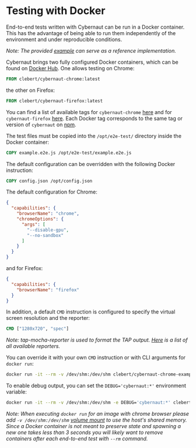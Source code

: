 # Testing with Docker

End-to-end tests written with Cybernaut can be run in a Docker container.
This has the advantage of being able to run them independently of the environment and under reproducible conditions.

*Note: The provided [example][example] can serve as a reference implementation.*

Cybernaut brings two fully configured Docker containers, which can be found on [Docker Hub][docker-hub-clebert].
One allows testing on Chrome:

```dockerfile
FROM clebert/cybernaut-chrome:latest
```

the other on Firefox:

```dockerfile
FROM clebert/cybernaut-firefox:latest
```

You can find a list of available tags for `cybernaut-chrome` [here][chrome-tags] and for `cybernaut-firefox` [here][firefox-tags].
Each Docker tag corresponds to the same tag or version of `cybernaut` on [npm][npm-cybernaut].

The test files must be copied into the `/opt/e2e-test/` directory inside the Docker container:

```dockerfile
COPY example.e2e.js /opt/e2e-test/example.e2e.js
```

The default configuration can be overridden with the following Docker instruction:

```dockerfile
COPY config.json /opt/config.json
```

The default configuration for Chrome:

```json
{
  "capabilities": {
    "browserName": "chrome",
    "chromeOptions": {
      "args": [
        "--disable-gpu",
        "--no-sandbox"
      ]
    }
  }
}
```

and for Firefox:

```json
{
  "capabilities": {
    "browserName": "firefox"
  }
}
```

In addition, a default `CMD` instruction is configured to specify the virtual screen resolution and the reporter:

```dockerfile
CMD ["1280x720", "spec"]
```

*Note: tap-mocha-reporter is used to format the TAP output.
[Here][tap-mocha-reporters] is a list of all available reporters.*

You can override it with your own `CMD` instruction or with CLI arguments for `docker run`:

```sh
docker run -it --rm -v /dev/shm:/dev/shm clebert/cybernaut-chrome-example 1920x1080 dot
```

To enable debug output, you can set the `DEBUG='cybernaut:*'` environment variable:

```sh
docker run -it --rm -v /dev/shm:/dev/shm -e DEBUG='cybernaut:*' clebert/cybernaut-chrome-example
```

*Note: When executing `docker run` for an image with chrome browser please add `-v /dev/shm:/dev/shm` [volume mount][docker-mount] to use the host's shared memory.
Since a Docker container is not meant to preserve state and spawning a new one takes less than 3 seconds you will likely want to remove containers after each end-to-end test with `--rm` command.*

[chrome-tags]: https://hub.docker.com/r/clebert/cybernaut-chrome/tags/
[firefox-tags]: https://hub.docker.com/r/clebert/cybernaut-firefox/tags/
[docker-hub-clebert]: https://hub.docker.com/r/clebert/
[docker-mount]: https://docs.docker.com/engine/tutorials/dockervolumes/#mount-a-host-directory-as-a-data-volume
[example]: https://github.com/clebert/cybernaut/tree/master/example
[npm-cybernaut]: https://www.npmjs.com/package/cybernaut
[tap-mocha-reporters]: https://github.com/tapjs/tap-mocha-reporter/tree/master/lib/reporters
